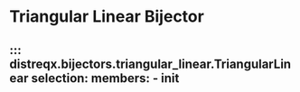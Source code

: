 # Triangular Linear Bijector

::: distreqx.bijectors.triangular_linear.TriangularLinear
    selection:
        members:
            - __init__
---